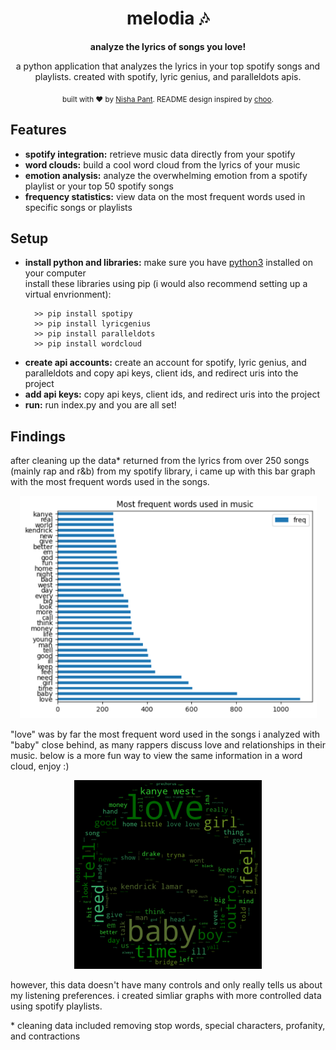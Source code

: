 <h1 align="center">melodia 🎶</h1> 
<p align="center"><strong>analyze the lyrics of songs you love!</strong></p>
 <p align="center"> a python application that analyzes the lyrics in your top spotify songs and playlists. created with spotify, lyric genius, and paralleldots apis.
<p align="center">
  <sub>built with ❤︎ by
  <a href="https://twitter.com/nishpant">Nisha Pant</a>. README design inspired by <a href="https://github.com/choojs/choo#readme">choo</a>.</p>
</p>

## Features
- __spotify integration:__ retrieve music data directly from your spotify
- __word clouds:__ build a cool word cloud from the lyrics of your music
- __emotion analysis:__ analyze the overwhelming emotion from a spotify playlist or your top 50 spotify songs
- __frequency statistics:__ view data on the most frequent words used in specific songs or playlists

## Setup
- __install python and libraries:__ make sure you have <a href="https://www.python.org/downloads/">python3</a> installed on your computer <br />
install these libraries using pip (i would also recommend setting up a virtual envrionment): </br>
  ```
    >> pip install spotipy
    >> pip install lyricgenius
    >> pip install paralleldots
    >> pip install wordcloud
  ```
- __create api accounts:__ create an account for spotify, lyric genius, and paralleldots and copy api keys, client ids, and redirect uris into the project
- __add api keys:__ copy api keys, client ids, and redirect uris into the project
- __run:__ run index.py and you are all set!

## Findings
after cleaning up the data* returned from the lyrics from over 250 songs (mainly rap and r&b) from my spotify library, i came up with this bar graph with the most frequent words used in the songs. 
<p align="center">
 <img src="nisha_songs_analysis.png" alt="spotify word cloud" width="475"> 
</p>
<p>
"love" was by far the most frequent word used in the songs i analyzed with "baby" close behind, as many rappers discuss love and relationships in their music. below is a more fun way to view the same information in a word cloud, enjoy :)
</p>
<p align="center">
  <img src="nisha_word_cloud.png" alt="spotify word cloud" width="300"> 
</p>

however, this data doesn't have many controls and only really tells us about my listening preferences. i created simliar graphs with more controlled data using spotify playlists. 

\* cleaning data included removing stop words, special characters, profanity, and contractions
